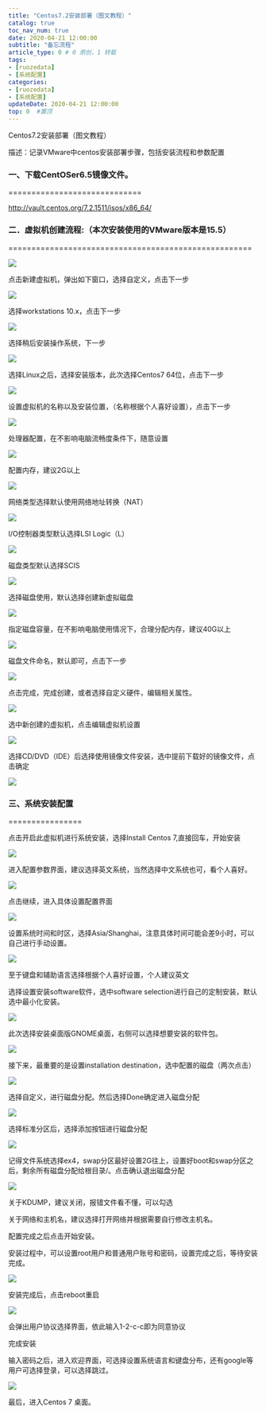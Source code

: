 ```yaml
---
title: "Centos7.2安装部署（图文教程）"
catalog: true
toc_nav_num: true
date: 2020-04-21 12:00:00
subtitle: "备忘流程"
article_type: 0 # 0 原创，1 转载
tags:
- [ruozedata]
- [系统配置]
categories:
- [ruozedata]
- [系统配置]
updateDate: 2020-04-21 12:00:00
top: 0  #置顶
---
```



Centos7.2安装部署（图文教程）

描述：记录VMware中centos安装部署步骤，包括安装流程和参数配置

### 一、下载CentOSer6.5镜像文件。
=============================

<http://vault.centos.org/7.2.1511/isos/x86_64/>

### 二．虚拟机创建流程:（本次安装使用的VMware版本是15.5）
=====================================================

![](https://i.loli.net/2020/06/11/uZ9XJpS6r4vwAMI.png)

点击新建虚拟机，弹出如下窗口，选择自定义，点击下一步

![](https://i.loli.net/2020/06/11/OKgeS4n1ycDlCm3.png)

选择workstations 10.x，点击下一步

![](https://i.loli.net/2020/06/11/C69zR8mHrp7xBDs.png)

选择稍后安装操作系统，下一步

![](https://i.loli.net/2020/06/11/6YEDstWnmOVvx31.png)

选择Linux之后，选择安装版本，此次选择Centos7 64位，点击下一步

![](https://i.loli.net/2020/06/11/4ZXrEqLOpQseuoy.png)

设置虚拟机的名称以及安装位置，（名称根据个人喜好设置），点击下一步

![](https://i.loli.net/2020/06/11/SdiwrIVGJzxn2yP.png)

处理器配置，在不影响电脑流畅度条件下，随意设置

![](https://i.loli.net/2020/06/11/Va5dg9DlXYCy7zt.png)

配置内存，建议2G以上

![](https://i.loli.net/2020/06/11/5QSTY7MFqp8LwE6.png)

网络类型选择默认使用网络地址转换（NAT）

![](https://i.loli.net/2020/06/11/9t1I2XHKdrbMAQi.png)

I/O控制器类型默认选择LSI Logic（L）

![](https://i.loli.net/2020/06/11/UaELSvOze5xuqX1.png)

磁盘类型默认选择SCIS

![](https://i.loli.net/2020/06/11/ZQikyJDp8q7sMf9.png)

选择磁盘使用，默认选择创建新虚拟磁盘

![](https://i.loli.net/2020/06/11/QdiBONYKrm9h13U.png)

指定磁盘容量，在不影响电脑使用情况下，合理分配内存，建议40G以上

![](https://i.loli.net/2020/06/11/xUdcXn4azQjoGiS.png)

磁盘文件命名，默认即可，点击下一步

![](https://i.loli.net/2020/06/11/eBVv16rcTxy9onX.png)

点击完成，完成创建，或者选择自定义硬件，编辑相关属性。

![](https://i.loli.net/2020/06/11/io8HZ9T16cY5fye.png)

选中新创建的虚拟机，点击编辑虚拟机设置

![](https://i.loli.net/2020/06/11/d2pJltWKPmMX16u.png)

选择CD/DVD（IDE）后选择使用镜像文件安装，选中提前下载好的镜像文件，点击确定

![](https://i.loli.net/2020/06/11/OiqweyvNFPM9suJ.png)

### 三、系统安装配置
================

点击开启此虚拟机进行系统安装，选择Install Centos 7,直接回车，开始安装

![](https://i.loli.net/2020/06/11/qfs3FOugXCkWZK7.png)

进入配置参数界面，建议选择英文系统，当然选择中文系统也可，看个人喜好。

![](https://i.loli.net/2020/06/11/wySMI5LmaJrXxTg.png)

点击继续，进入具体设置配置界面

![](https://i.loli.net/2020/06/11/TlkNRtEPDM1jUah.png)

设置系统时间和时区，选择Asia/Shanghai，注意具体时间可能会差9小时，可以自己进行手动设置。

![](https://i.loli.net/2020/06/11/NC9mr3AencalF2q.png)

至于键盘和辅助语言选择根据个人喜好设置，个人建议英文

选择设置安装software软件，选中software
selection进行自己的定制安装，默认选中最小化安装。

![](https://i.loli.net/2020/06/11/4XKmdb91NVWfwoE.png)

此次选择安装桌面版GNOME桌面，右侧可以选择想要安装的软件包。

![](https://i.loli.net/2020/06/11/v2AcPLE1COihm5y.png)

接下来，最重要的是设置installation destination，选中配置的磁盘（两次点击）

![](https://i.loli.net/2020/06/11/auF7Jt2HNEYxTf5.png)

选择自定义，进行磁盘分配。然后选择Done确定进入磁盘分配

![](https://i.loli.net/2020/06/11/EG6ngOSKJvulH8w.png)

选择标准分区后，选择添加按钮进行磁盘分配

![](https://i.loli.net/2020/06/11/mS5FqJxOa9V13Wp.png)

记得文件系统选择ex4，swap分区最好设置2G往上，设置好boot和swap分区之后，剩余所有磁盘分配给根目录/。点击确认退出磁盘分配

![](https://i.loli.net/2020/06/11/shiamTeWKDRMb4A.png)

关于KDUMP，建议关闭，报错文件看不懂，可以勾选

关于网络和主机名，建议选择打开网络并根据需要自行修改主机名。

配置完成之后点击开始安装。

安装过程中，可以设置root用户和普通用户账号和密码，设置完成之后，等待安装完成。

![](https://i.loli.net/2020/06/11/cuk8XrjGs1p2K5h.png)

安装完成后，点击reboot重启

![](https://i.loli.net/2020/06/11/JFzbrXdSLuIwYxq.png)

会弹出用户协议选择界面，依此输入1-2-c-c即为同意协议

完成安装

输入密码之后，进入欢迎界面，可选择设置系统语言和键盘分布，还有google等用户可选择登录，可以选择跳过。

![](https://i.loli.net/2020/06/11/2XnILJ3FDp7izfv.png)

最后，进入Centos 7 桌面。
